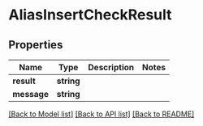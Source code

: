 # AliasInsertCheckResult

## Properties
Name | Type | Description | Notes
------------ | ------------- | ------------- | -------------
**result** | **string** |  | 
**message** | **string** |  | 

[[Back to Model list]](../README.md#documentation-for-models) [[Back to API list]](../README.md#documentation-for-api-endpoints) [[Back to README]](../README.md)


